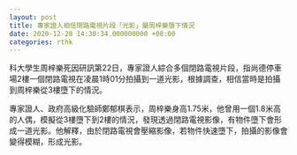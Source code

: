 ```yaml
---
layout: post
title: 專家證人相信閉路電視片段「光影」屬周梓樂墮下情況
date: 2020-12-28 14:30:34.000000000 +08:00
categories: rthk
---
```


科大學生周梓樂死因研訊第22日，專家證人綜合多個閉路電視片段，指尚德停車場2樓一個閉路電視在凌晨1時01分拍攝到一道光影，根據調查，相信當時是拍攝到周梓樂從3樓墮下的情況。

專家證人、政府高級化驗師鄭郁棋表示，周梓樂身高1.75米，他曾用一個1.8米高的人偶，模擬從3樓墮下到2樓的情況，發現透過閉路電視影像，有物件墮下會形成一道光影。他解釋，由於閉路電視會壓縮影像，若物件快速墮下，拍攝的影像會變得模糊，形成光影。
